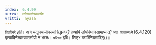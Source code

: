 ```yaml
---
index:  6.4.99
sutra:  तनिपत्योश्चन्दसि।
vritti:  nyasa
---
```


`वितत्निरे` इति। अत्र यद्युपधालोपस्यासिद्धत्वम्? तथापि लोपविधानसामथ्र्यात्? `अत एकहल्मध्ये` (6.4.120) इत्यादिनैत्वाभ्यासलोपौ न भवतः। `पप्तिमा` इति। लिट्? क्रादिनियमादिट्()॥
